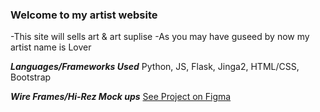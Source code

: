 ### Welcome to my artist website 

-This site will sells art & art suplise 
-As you may have guseed by now my artist name is Lover 

***Languages/Frameworks Used***
Python, JS, Flask, Jinga2, HTML/CSS, Bootstrap 

***Wire Frames/Hi-Rez Mock ups***
[See Project on Figma](https://www.figma.com/file/oYakbnxT72r856QIczCCF7/Untitled?node-id=13%3A15)
